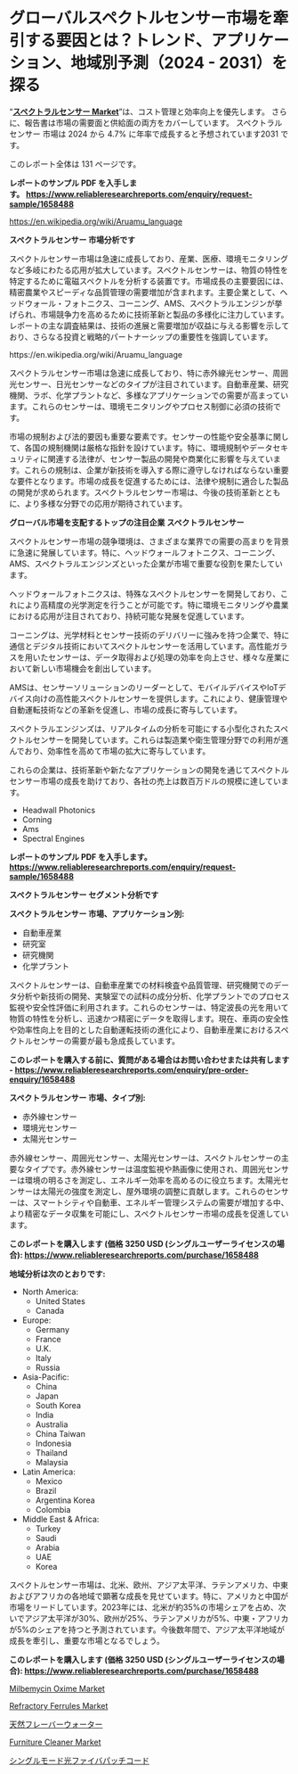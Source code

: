 <p><h1>グローバルスペクトルセンサー市場を牽引する要因とは？トレンド、アプリケーション、地域別予測（2024 - 2031）を探る</h1></p><p>&ldquo;<strong><a href="https://www.reliableresearchreports.com/spectral-sensor-market-r1658488">スペクトラルセンサー Market</a></strong>&rdquo;は、コスト管理と効率向上を優先します。 さらに、報告書は市場の需要面と供給面の両方をカバーしています。 スペクトラルセンサー 市場は 2024 から 4.7% に年率で成長すると予想されています2031 です。</p>
<p>このレポート全体は 131 ページです。</p>
<p><strong>レポートのサンプル PDF を入手します。&nbsp;<a href="https://www.reliableresearchreports.com/enquiry/request-sample/1658488">https://www.reliableresearchreports.com/enquiry/request-sample/1658488</a></strong></p>
<p><a href="https://en.wikipedia.org/wiki/Aruamu_language">https://en.wikipedia.org/wiki/Aruamu_language</a></p>
<p><strong>スペクトラルセンサー 市場分析です</strong></p>
<p><p>スペクトルセンサー市場は急速に成長しており、産業、医療、環境モニタリングなど多岐にわたる応用が拡大しています。スペクトルセンサーは、物質の特性を特定するために電磁スペクトルを分析する装置です。市場成長の主要要因には、精密農業やスピーディな品質管理の需要増加が含まれます。主要企業として、ヘッドウォール・フォトニクス、コーニング、AMS、スペクトラルエンジンが挙げられ、市場競争力を高めるために技術革新と製品の多様化に注力しています。レポートの主な調査結果は、技術の進展と需要増加が収益に与える影響を示しており、さらなる投資と戦略的パートナーシップの重要性を強調しています。</p></p>
<p>https://en.wikipedia.org/wiki/Aruamu_language</p>
<p><p>スペクトラルセンサー市場は急速に成長しており、特に赤外線光センサー、周囲光センサー、日光センサーなどのタイプが注目されています。自動車産業、研究機関、ラボ、化学プラントなど、多様なアプリケーションでの需要が高まっています。これらのセンサーは、環境モニタリングやプロセス制御に必須の技術です。</p><p>市場の規制および法的要因も重要な要素です。センサーの性能や安全基準に関して、各国の規制機関は厳格な指針を設けています。特に、環境規制やデータセキュリティに関連する法律が、センサー製品の開発や商業化に影響を与えています。これらの規制は、企業が新技術を導入する際に遵守しなければならない重要な要件となります。市場の成長を促進するためには、法律や規制に適合した製品の開発が求められます。スペクトラルセンサー市場は、今後の技術革新とともに、より多様な分野での応用が期待されています。</p></p>
<p><strong>グローバル市場を支配するトップの注目企業 スペクトラルセンサー</strong></p>
<p><p>スペクトルセンサー市場の競争環境は、さまざまな業界での需要の高まりを背景に急速に発展しています。特に、ヘッドウォールフォトニクス、コーニング、AMS、スペクトラルエンジンズといった企業が市場で重要な役割を果たしています。</p><p>ヘッドウォールフォトニクスは、特殊なスペクトルセンサーを開発しており、これにより高精度の光学測定を行うことが可能です。特に環境モニタリングや農業における応用が注目されており、持続可能な発展を促進しています。</p><p>コーニングは、光学材料とセンサー技術のデリバリーに強みを持つ企業で、特に通信とデジタル技術においてスペクトルセンサーを活用しています。高性能ガラスを用いたセンサーは、データ取得および処理の効率を向上させ、様々な産業において新しい市場機会を創出しています。</p><p>AMSは、センサーソリューションのリーダーとして、モバイルデバイスやIoTデバイス向けの高性能スペクトルセンサーを提供します。これにより、健康管理や自動運転技術などの革新を促進し、市場の成長に寄与しています。</p><p>スペクトラルエンジンズは、リアルタイムの分析を可能にする小型化されたスペクトルセンサーを開発しています。これらは製造業や衛生管理分野での利用が進んでおり、効率性を高めて市場の拡大に寄与しています。</p><p>これらの企業は、技術革新や新たなアプリケーションの開発を通じてスペクトルセンサー市場の成長を助けており、各社の売上は数百万ドルの規模に達しています。</p></p>
<p><ul><li>Headwall Photonics</li><li>Corning</li><li>Ams</li><li>Spectral Engines</li></ul></p>
<p><strong>レポートのサンプル PDF を入手します。 <a href="https://www.reliableresearchreports.com/enquiry/request-sample/1658488">https://www.reliableresearchreports.com/enquiry/request-sample/1658488</a></strong></p>
<p><strong>スペクトラルセンサー セグメント分析です</strong></p>
<p><strong>スペクトラルセンサー 市場、アプリケーション別:</strong></p>
<p><ul><li>自動車産業</li><li>研究室</li><li>研究機関</li><li>化学プラント</li></ul></p>
<p><p>スペクトルセンサーは、自動車産業での材料検査や品質管理、研究機関でのデータ分析や新技術の開発、実験室での試料の成分分析、化学プラントでのプロセス監視や安全性評価に利用されます。これらのセンサーは、特定波長の光を用いて物質の特性を分析し、迅速かつ精密にデータを取得します。現在、車両の安全性や効率性向上を目的とした自動運転技術の進化により、自動車産業におけるスペクトルセンサーの需要が最も急成長しています。</p></p>
<p><strong>このレポートを購入する前に、質問がある場合はお問い合わせまたは共有します - <a href="https://www.reliableresearchreports.com/enquiry/pre-order-enquiry/1658488">https://www.reliableresearchreports.com/enquiry/pre-order-enquiry/1658488</a></strong></p>
<p><strong>スペクトラルセンサー 市場、タイプ別:</strong></p>
<p><ul><li>赤外線センサー</li><li>環境光センサー</li><li>太陽光センサー</li></ul></p>
<p><p>赤外線センサー、周囲光センサー、太陽光センサーは、スペクトルセンサーの主要なタイプです。赤外線センサーは温度監視や熱画像に使用され、周囲光センサーは環境の明るさを測定し、エネルギー効率を高めるのに役立ちます。太陽光センサーは太陽光の強度を測定し、屋外環境の調整に貢献します。これらのセンサーは、スマートシティや自動車、エネルギー管理システムの需要が増加する中、より精密なデータ収集を可能にし、スペクトルセンサー市場の成長を促進しています。</p></p>
<p><strong>このレポートを購入します (価格 3250 USD (シングルユーザーライセンスの場合): <a href="https://www.reliableresearchreports.com/purchase/1658488">https://www.reliableresearchreports.com/purchase/1658488</a></strong></p>
<p><strong>地域分析は次のとおりです:</strong></p>
<p><ul>
    <li>
        North America:
        <ul>
            <li>United States</li>
            <li>Canada</li>
        </ul>
    </li>
    <li>
        Europe:
        <ul>
            <li>Germany</li>
            <li>France</li>
            <li>U.K.</li>
            <li>Italy</li>
            <li>Russia</li>
        </ul>
    </li>
    <li>
        Asia-Pacific:
        <ul>
            <li>China</li>
            <li>Japan</li>
            <li>South Korea</li>
            <li>India</li>
            <li>Australia</li>
            <li>China Taiwan</li>
            <li>Indonesia</li>
            <li>Thailand</li>
            <li>Malaysia</li>
        </ul>
    </li>
    <li>
        Latin America:
        <ul>
            <li>Mexico</li>
            <li>Brazil</li>
            <li>Argentina Korea</li>
            <li>Colombia</li>
        </ul>
    </li>
    <li>
        Middle East & Africa:
        <ul>
            <li>Turkey</li>
            <li>Saudi</li>
            <li>Arabia</li>
            <li>UAE</li>
            <li>Korea</li>
        </ul>
    </li>
    </ul></p>
<p><p>スペクトルセンサー市場は、北米、欧州、アジア太平洋、ラテンアメリカ、中東およびアフリカの各地域で顕著な成長を見せています。特に、アメリカと中国が市場をリードしています。2023年には、北米が約35%の市場シェアを占め、次いでアジア太平洋が30%、欧州が25%、ラテンアメリカが5%、中東・アフリカが5%のシェアを持つと予測されています。今後数年間で、アジア太平洋地域が成長を牽引し、重要な市場となるでしょう。</p></p>
<p><strong>このレポートを購入します (価格 3250 USD (シングルユーザーライセンスの場合): <a href="https://www.reliableresearchreports.com/purchase/1658488">https://www.reliableresearchreports.com/purchase/1658488</a></strong></p>
<p><p><a href="https://www.linkedin.com/pulse/milbemycin-oxime-industry-analysis-report-its-market-size-xlqhc?trackingId=Ezen8d1VRHGd28L5UQ%2B2rg%3D%3D">Milbemycin Oxime Market</a></p><p><a href="https://github.com/RoseBoyd475/Market-Research-Report-List-1/blob/main/refractory-ferrules-market.md">Refractory Ferrules Market</a></p><p><a href="https://medium.com/@val0mzimin/naturally-flavored-water-market-%E3%81%AE%E3%82%B0%E3%83%AD%E3%83%BC%E3%83%90%E3%83%AB%E5%B8%82%E5%A0%B4%E6%A6%82%E8%A6%81%E3%81%AF-%E4%B8%96%E7%95%8C%E3%81%8A%E3%82%88%E3%81%B3%E4%B8%BB%E8%A6%81%E5%B8%82%E5%A0%B4%E3%81%AB%E3%81%8A%E3%81%91%E3%82%8B%E6%A5%AD%E7%95%8C%E3%81%AB%E5%BD%B1%E9%9F%BF%E3%82%92%E4%B8%8E%E3%81%88%E3%82%8B%E4%B8%BB%E8%A6%81%E3%81%AA%E3%83%88%E3%83%AC%E3%83%B3%E3%83%89%E3%81%AB%E3%81%A4%E3%81%84%E3%81%A6-%E7%8B%AC%E8%87%AA%E3%81%AE%E8%A6%96%E7%82%B9%E3%82%92%E6%8F%90%E4%BE%9B%E3%81%97%E3%81%BE%E3%81%99-eb3a7e9e727d">天然フレーバーウォーター</a></p><p><a href="https://issuu.com/reportprime-2/docs/furniture-cleaner-market-size-2030._d53c1698fd08d4">Furniture Cleaner Market</a></p><p><a href="https://medium.com/@zionmetz1960/single-mode-optical-fiber-patch-cord-market-%E3%81%AF-%E3%82%B3%E3%82%B9%E3%83%88%E7%AE%A1%E7%90%86%E3%81%A8%E5%8A%B9%E7%8E%87%E5%90%91%E4%B8%8A%E3%82%92%E5%84%AA%E5%85%88%E3%81%97%E3%81%BE%E3%81%99-%E3%81%95%E3%82%89%E3%81%AB-%E5%A0%B1%E5%91%8A%E6%9B%B8%E3%81%AF%E5%B8%82%E5%A0%B4%E3%81%AE%E9%9C%80%E8%A6%81%E9%9D%A2%E3%81%A8%E4%BE%9B%E7%B5%A6%E9%9D%A2%E3%81%AE%E4%B8%A1%E6%96%B9%E3%82%92%E3%82%AB%E3%83%90%E3%83%BC%E3%81%97%E3%81%A6%E3%81%84%E3%81%BE%E3%81%99-fffdfa4bbfda">シングルモード光ファイバパッチコード</a></p></p>